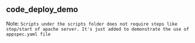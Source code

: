 ## code_deploy_demo

Note: `Scripts under the scripts folder does not require steps like stop/start of apache server. It's just added to demonstrate the use of appspec.yaml file`